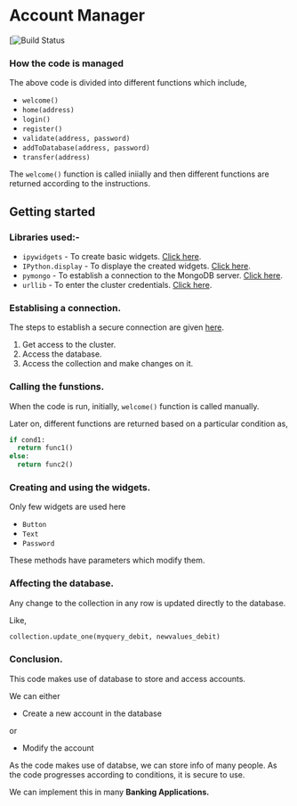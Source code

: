 # Account Manager

[![Build Status](https://travis-ci.org/Nitin1901/Account-manger.svg?branch=master)

### How the code is managed

The above code is divided into different functions which include,
+ `welcome()`
+ `home(address)`
+ `login()`
+ `register()`
+ `validate(address, password)`
+ `addToDatabase(address, password)`
+ `transfer(address)`

The `welcome()` function is called iniially and then different functions are returned according to the instructions.

## Getting started 

### Libraries used:-
+ `ipywidgets` - To create basic widgets. [Click here](https://ipywidgets.readthedocs.io/en/latest/).
+ `IPython.display` - To displaye the created widgets. [Click here](https://ipython.org/ipython-doc/dev/api/generated/IPython.display.html).
+ `pymongo` - To establish a connection to the MongoDB server. [Click here](https://github.com/Nitin1901/MongoDB-cheatsheat).
+ `urllib` - To enter the cluster credentials. [Click here](https://docs.python.org/3/library/urllib.html).

### Establising a connection.
The steps to establish a secure connection are given [here](https://github.com/Nitin1901/MongoDB-cheatsheat).
1) Get access to the cluster.
2) Access the database.
3) Access the collection and make changes on it.

### Calling the funstions.
When the code is run, initially, `welcome()` function is called manually.

Later on, different functions are returned based on a particular condition as, 
```python
if cond1:
  return func1()
else:
  return func2()
```

### Creating and using the widgets.
Only few widgets are used here
+ `Button`
+ `Text`
+ `Password`

These methods have parameters which modify them.

### Affecting the database.
Any change to the collection in any row is updated directly to the database.

Like,
```python
collection.update_one(myquery_debit, newvalues_debit)
```

### Conclusion.
This code makes use of database to store and access accounts.

We can either 
+ Create a new account in the database

or
+ Modify the account

As the code makes use of databse, we can store info of many people.
As the code progresses according to conditions, it is secure to use.

We can implement this in many __Banking Applications.__



